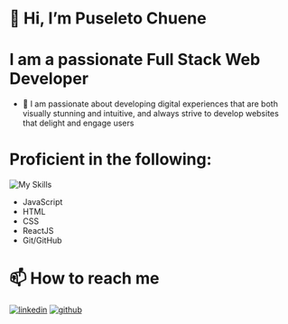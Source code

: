 

# 👋 Hi, I’m Puseleto Chuene
# I am a passionate Full Stack Web Developer

- 🌱 I am passionate about developing digital experiences that are both visually stunning and intuitive, and always strive to develop websites that delight and engage users
  
# Proficient in the following:

<img src="https://camo.githubusercontent.com/fc8790fefaffcaef7324ffa97ffbe4cc215f9fd71fafe3004a15bc50070bdd9a/68747470733a2f2f736b696c6c732e7468696a732e67672f69636f6e733f693d6a732c68746d6c2c6373732c72656163742c676974" alt="My Skills" data-canonical-src="https://skills.thijs.gg/icons?i=js,html,css,react,git,firebase" style="max-width: 100%;">


- JavaScript
- HTML
- CSS
- ReactJS
- Git/GitHub

# 📫 How to reach me 
<a href="https://www.linkedin.com/in/puseletso-chuene-0840b8278/" rel="nofollow"><img src="https://github.com/shikhar1020jais1/Git-Social/raw/master/Icons/LinkedIn.png" alt="linkedin" title="LinkedIn" style="max-width: 100%;"></a>
<a href="https://github.com/Puseletso12"><img src="https://github.com/shikhar1020jais1/Git-Social/raw/master/Icons/Github.png" alt="github" title="Github" style="max-width: 100%;"></a>
